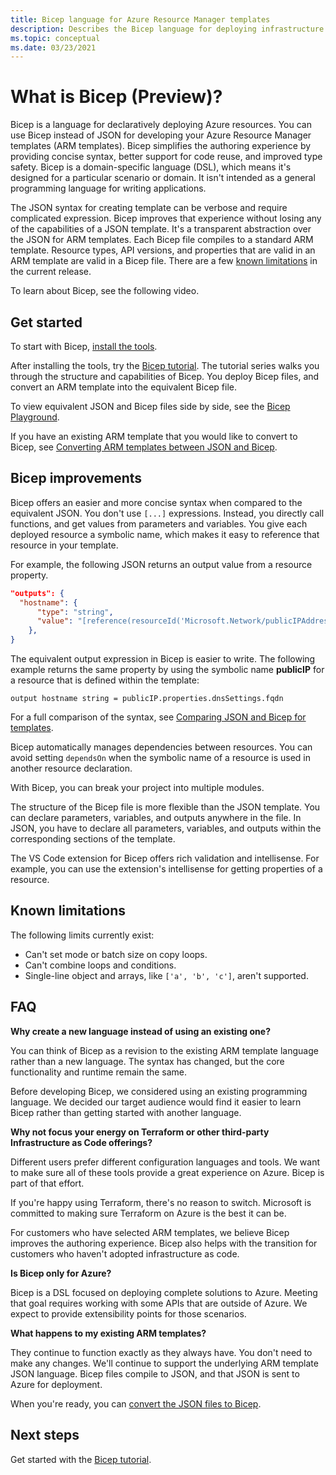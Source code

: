 ```yaml
---
title: Bicep language for Azure Resource Manager templates
description: Describes the Bicep language for deploying infrastructure to Azure through Azure Resource Manager templates.
ms.topic: conceptual
ms.date: 03/23/2021
---
```


# What is Bicep (Preview)?

Bicep is a language for declaratively deploying Azure resources. You can use Bicep instead of JSON for developing your Azure Resource Manager templates (ARM templates). Bicep simplifies the authoring experience by providing concise syntax, better support for code reuse, and improved type safety. Bicep is a domain-specific language (DSL), which means it's designed for a particular scenario or domain. It isn't intended as a general programming language for writing applications.

The JSON syntax for creating template can be verbose and require complicated expression. Bicep improves that experience without losing any of the capabilities of a JSON template. It's a transparent abstraction over the JSON for ARM templates. Each Bicep file compiles to a standard ARM template. Resource types, API versions, and properties that are valid in an ARM template are valid in a Bicep file. There are a few [known limitations](#known-limitations) in the current release.

To learn about Bicep, see the following video.

## Get started

To start with Bicep, [install the tools](https://github.com/Azure/bicep/blob/main/docs/installing.md).

After installing the tools, try the [Bicep tutorial](./bicep-tutorial-create-first-bicep.md). The tutorial series walks you through the structure and capabilities of Bicep. You deploy Bicep files, and convert an ARM template into the equivalent Bicep file.

To view equivalent JSON and Bicep files side by side, see the [Bicep Playground](https://aka.ms/bicepdemo).

If you have an existing ARM template that you would like to convert to Bicep, see [Converting ARM templates between JSON and Bicep](bicep-decompile.md).

## Bicep improvements

Bicep offers an easier and more concise syntax when compared to the equivalent JSON. You don't use `[...]` expressions. Instead, you directly call functions, and get values from parameters and variables. You give each deployed resource a symbolic name, which makes it easy to reference that resource in your template.

For example, the following JSON returns an output value from a resource property.

```json
"outputs": {
  "hostname": {
      "type": "string",
      "value": "[reference(resourceId('Microsoft.Network/publicIPAddresses', variables('publicIPAddressName'))).dnsSettings.fqdn]"
    },
}
```

The equivalent output expression in Bicep is easier to write. The following example returns the same property by using the symbolic name **publicIP** for a resource that is defined within the template:

```bicep
output hostname string = publicIP.properties.dnsSettings.fqdn
```

For a full comparison of the syntax, see [Comparing JSON and Bicep for templates](compare-template-syntax.md).

Bicep automatically manages dependencies between resources. You can avoid setting `dependsOn` when the symbolic name of a resource is used in another resource declaration.

With Bicep, you can break your project into multiple modules.

The structure of the Bicep file is more flexible than the JSON template. You can declare parameters, variables, and outputs anywhere in the file. In JSON, you have to declare all parameters, variables, and outputs within the corresponding sections of the template.

The VS Code extension for Bicep offers rich validation and intellisense. For example, you can use the extension's intellisense for getting properties of a resource.

## Known limitations

The following limits currently exist:

* Can't set mode or batch size on copy loops.
* Can't combine loops and conditions.
* Single-line object and arrays, like `['a', 'b', 'c']`, aren't supported.

## FAQ

**Why create a new language instead of using an existing one?**

You can think of Bicep as a revision to the existing ARM template language rather than a new language. The syntax has changed, but the core functionality and runtime remain the same.

Before developing Bicep, we considered using an existing programming language. We decided our target audience would find it easier to learn Bicep rather than getting started with another language.

**Why not focus your energy on Terraform or other third-party Infrastructure as Code offerings?**

Different users prefer different configuration languages and tools. We want to make sure all of these tools provide a great experience on Azure. Bicep is part of that effort.

If you're happy using Terraform, there's no reason to switch. Microsoft is committed to making sure Terraform on Azure is the best it can be.

For customers who have selected ARM templates, we believe Bicep improves the authoring experience. Bicep also helps with the transition for customers who haven't adopted infrastructure as code.

**Is Bicep only for Azure?**

Bicep is a DSL focused on deploying complete solutions to Azure. Meeting that goal requires working with some APIs that are outside of Azure. We expect to provide extensibility points for those scenarios.

**What happens to my existing ARM templates?**

They continue to function exactly as they always have. You don't need to make any changes. We'll continue to support the underlying ARM template JSON language. Bicep files compile to JSON, and that JSON is sent to Azure for deployment.

When you're ready, you can [convert the JSON files to Bicep](bicep-decompile.md).

## Next steps

Get started with the [Bicep tutorial](./bicep-tutorial-create-first-bicep.md).
